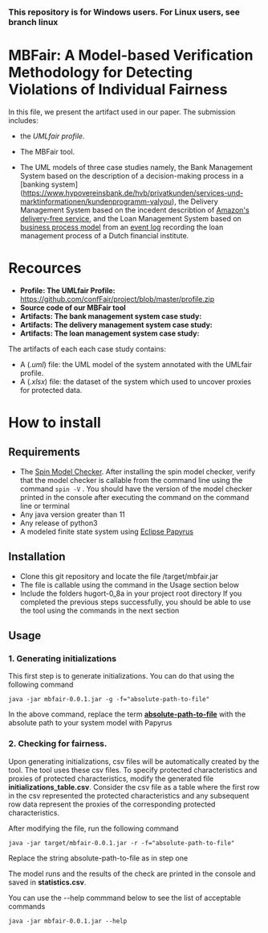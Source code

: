 ### This repository is for Windows users. For Linux users, see branch linux
# MBFair: A Model-based Verification Methodology for Detecting Violations of Individual Fairness

In this file, we present the artifact used in our paper. The submission includes:
* the *UMLfair profile*.

* The MBFair tool.

* The UML models of three case studies namely, the Bank Management System based on the description of a decision-making process in a [banking system] (https://www.hypovereinsbank.de/hvb/privatkunden/services-und-marktinformationen/kundenprogramm-valyou), the Delivery Management System based on the incedent describtion of [Amazon's delivery-free service](https://www.bloomberg.com/graphics/2016-amazon-same-day/), and the Loan Management System based on [business process model](https://link.springer.com/chapter/10.1007/978-3-319-92901-9_19) from an [event log](https://www.win.tue.nl/bpi/doku.php?id=2012:challenge) recording the loan management process of a Dutch financial institute. 

# Recources

* **Profile: The UMLfair Profile:** https://github.com/confFair/project/blob/master/profile.zip
* **Source code of our MBFair tool**
* **Artifacts: The bank management system case study:** 
* **Artifacts: The delivery management system case study:** 
* **Artifacts: The loan management system case study:** 

The artifacts of each each case study contains: 
* A (*.uml*) file: the UML model of the system annotated with the UMLfair profile.
* A (*.xlsx*) file: the dataset of the system which used to uncover proxies for protected data. 

# How to install

## Requirements
- The [Spin Model Checker](https://spinroot.com/spin/whatispin.html). After installing the spin model checker, verify that the model checker is callable from the command line using the command ``` spin -V ``` . You should have the version of the model checker printed in the console after executing the command on the command line or terminal
- Any java version greater than 11
- Any release of python3
- A modeled finite state system using [Eclipse Papyrus](https://www.eclipse.org/papyrus/)
## Installation
- Clone this git repository and locate the file /target/mbfair.jar
- The file is callable using the command in the Usage section below
- Include the folders hugort-0_8a in your project root directory
If you completed the previous steps successfully, you should be able to use the tool using the commands in the next section

## Usage
### 1. Generating initializations
This first step is to generate initializations. You can do that using the following command
```
java -jar mbfair-0.0.1.jar -g -f="absolute-path-to-file"

```
In the above command, replace the term <strong><ins>absolute-path-to-file</ins></strong> with the absolute path to your system model with Papyrus

### 2. Checking for fairness.

Upon generating initializations, csv files will be automatically created by the tool. The tool uses these csv files. To specify protected characteristics and proxies of protected characteristics, modify the generated file <strong>initializations_table.csv</strong>. Consider the csv file as a table where the first row in the csv represented the protected characteristics and any subsequent row data represent the proxies of the corresponding protected characteristics.

After modifying the file, run the following command
```
java -jar target/mbfair-0.0.1.jar -r -f="absolute-path-to-file"
```
Replace the string absolute-path-to-file as in step one

The model runs and the results of the check are printed in the console and saved in <strong>statistics.csv</strong>.

You can use the --help commmand below to see the list of acceptable commands

```
java -jar mbfair-0.0.1.jar --help
```
